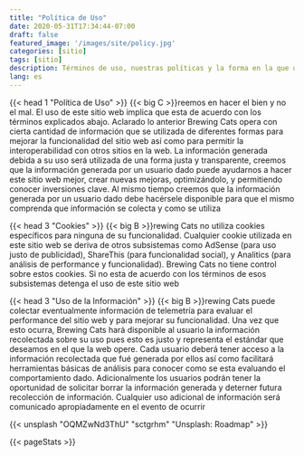 ```yaml
---
title: "Política de Uso"
date: 2020-05-31T17:34:44-07:00
draft: false
featured_image: '/images/site/policy.jpg'
categories: [sitio]
tags: [sitio]
description: Términos de uso, nuestras políticas y la forma en la que usamos y recolectamos datos de uso
lang: es
---
```


{{< head 1 "Política de Uso" >}}
{{< big C >}}reemos en hacer el bien y no el mal. El uso de este sitio web implica que esta de acuerdo con los términos explicados abajo. Aclarado lo anterior Brewing Cats 
opera con cierta cantidad de información que se utilizada de diferentes formas para mejorar la funcionalidad del sitio web así como para permitir la
interoperabilidad con otros sitios en la web. La información generada debida a su uso será utilizada de una forma justa y transparente, creemos que la información 
generada por un usuario dado puede ayudarnos a hacer este sitio web mejor, crear nuevas mejoras, optimizándolo, y permitiendo conocer inversiones clave. Al mismo 
tiempo creemos que la información generada por un usuario dado debe hacérsele disponible para que el mismo comprenda que información se colecta y como se utiliza

{{< head 3 "Cookies" >}}
{{< big B >}}rewing Cats no utiliza cookies específicos para ninguna de su funcionalidad. Cualquier cookie utilizada en este sitio web se deriva de otros subsistemas como 
AdSense (para uso justo de publicidad), ShareThis (para funcionalidad social), y Analitics (para análisis de performance y funcionalidad). Brewing Cats no tiene 
control sobre estos cookies. Si no esta de acuerdo con los términos de esos subsistemas detenga el uso de este sitio web

{{< head 3 "Uso de la Información" >}}
{{< big B >}}rewing Cats puede colectar eventualmente información de telemetría para evaluar el performance del sitio web y para mejorar su funcionalidad. Una vez que esto 
ocurra, Brewing Cats hará disponible al usuario la información recolectada sobre su uso pues esto es justo y representa el estándar que deseamos en el que la web 
opere. Cada usuario deberá tener acceso a la información recolectada que fué generada por ellos así como facilitará herramientas básicas de análisis para conocer 
como se esta evaluando el comportamiento dado. Adicionalmente los usuarios podrán tener la oportunidad de solicitar borrar la información generada y deterner 
futura recolección de información. Cualquier uso adicional de información será comunicado apropiadamente en el evento de ocurrir

{{< unsplash "OQMZwNd3ThU" "sctgrhm" "Unsplash: Roadmap" >}}

{{< pageStats >}}
